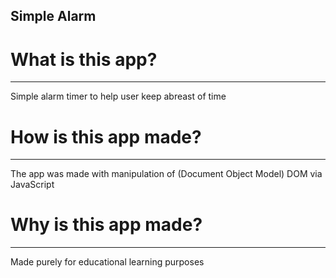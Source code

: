 ## Simple Alarm 


# What is this app?
--------------------
Simple alarm timer to help user keep abreast of time

# How is this app made?
------------------------
The app was made with manipulation of (Document Object Model) DOM via JavaScript 

# Why is this app made?
-----------------------
Made purely for educational learning purposes